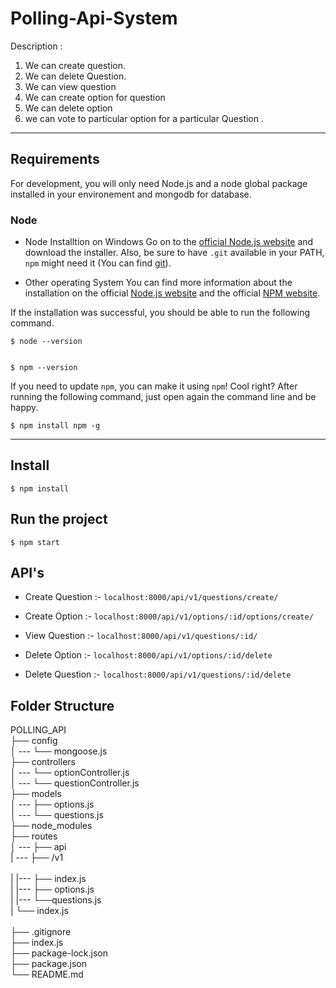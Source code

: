 # Polling-Api-System
Description :
1. We can create question.
2. We can delete Question.
3. We can view question
4. We can create option for question
5. We can delete option
6. we can vote to particular option for a particular Question .
***

## Requirements
For development, you will only need Node.js and a node global package installed in your environement and mongodb for database.

### Node
* Node Installtion on Windows
  Go on to the [official Node.js website](https://nodejs.org/en/) and download the installer. Also, be sure to have `.git`  available in your PATH,
  `npm` might need it (You can find [git](https://git-scm.com/)).
  
 * Other operating System
   You can find more information about the installation on the official [Node.js website](https://nodejs.org/en/) and the official [NPM website](https://www.npmjs.com/).
  
  If the installation was successful, you should be able to run the following command.
  ```
  $ node --version
 

  $ npm --version
  
 ```
 
 If you need to update `npm`, you can make it using `npm`! Cool right? After running the following command, just open again the command line and be happy.
 ```
 $ npm install npm -g
 
 ```
 ---

## Install

```
$ npm install
```
## Run the project

```
$ npm start

```

## API's

* Create Question :-
``` localhost:8000/api/v1/questions/create/ ```

* Create Option :-
``` localhost:8000/api/v1/options/:id/options/create/ ```

* View Question :-
``` localhost:8000/api/v1/questions/:id/ ```

* Delete Option :-
``` localhost:8000/api/v1/options/:id/delete ```

* Delete Question :-
``` localhost:8000/api/v1/questions/:id/delete ```



## Folder Structure


POLLING_API <br>
├── config <br>
│ --- └── mongoose.js <br>
├── controllers <br>
│ --- └── optionController.js <br>
│ --- └── questionController.js <br>
├── models <br>
│ --- ├── options.js <br>
│ --- └── questions.js <br>
├── node_modules <br>
├── routes <br>
│ --- ├── api <br>
|      --- ├── /v1 <br>            
|          |--- ├── index.js <br>
|          |--- ├── options.js <br>
|          |--- └──questions.js <br>
|          └── index.js <br>     
├── .gitignore <br>
├── index.js <br>
├── package-lock.json <br>
├── package.json <br>
└── README.md <br>